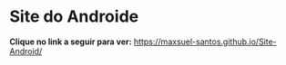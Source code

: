 # Site do Androide
**Clique no link a seguir para ver:** https://maxsuel-santos.github.io/Site-Android/
